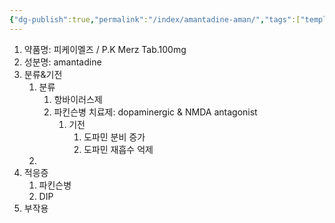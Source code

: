 ```yaml
---
{"dg-publish":true,"permalink":"/index/amantadine-aman/","tags":["template"],"created":"2025-09-23T20:42:06.000+09:00","updated":"2025-09-30T15:53:06.975+09:00"}
---
```


1. 약품명: 피케이멜즈 / P.K Merz Tab.100mg
2. 성분명: amantadine
3. 분류&기전
	1. 분류
		1. 항바이러스제
		2. 파킨슨병 치료제: dopaminergic & NMDA antagonist 
			1. 기전
				1. 도파민 분비 증가
				2. 도파민 재흡수 억제 
	2. 
4. 적응증
	1. 파킨슨병
	2. DIP
5. 부작용